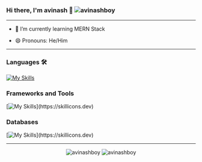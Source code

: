 ### Hi there, I'm avinash 👋 <img src="https://komarev.com/ghpvc/?username=avinashboy&label=Profile%20views&color=0e75b6&style=flat" alt="avinashboy" /> 
	

<hr>


- 🌱 I’m currently learning MERN Stack
<!-- - 💬 Ask me about ... -->
<!-- - 📫 How to reach me: ... -->
- 😄 Pronouns: He/Him

<!-- - ⚡ Fun fact: I.. -->

<hr>

### Languages 🛠
[![My Skills](https://skillicons.dev/icons?i=nodejs,python,cpp)](https://skillicons.dev)

### Frameworks and Tools
[![My Skills](https://skillicons.dev/icons?i=git,react,express,heroku,netlify,)](https://skillicons.dev)

### Databases
[![My Skills](https://skillicons.dev/icons?i=mongodb,postgres,)](https://skillicons.dev)

<hr>

<p align="center">
	<img src="https://github-readme-stats.vercel.app/api?username=avinashboy&show_icons=true&locale=en&theme=dark" alt="avinashboy" />
  	<img src="https://github-readme-stats.vercel.app/api/top-langs?username=avinashboy&show_icons=true&locale=en&layout=compact&theme=dark" alt="avinashboy" />
</p>


